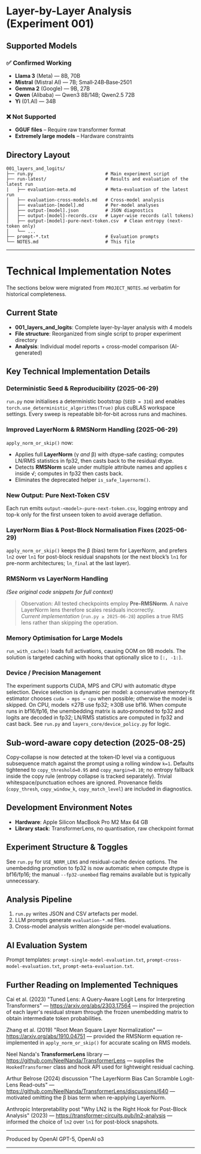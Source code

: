 # Layer-by-Layer Analysis (Experiment 001)

## Supported Models

### ✅ Confirmed Working
- **Llama 3** (Meta) — 8B, 70B
- **Mistral** (Mistral AI) — 7B; Small‑24B‑Base‑2501  
- **Gemma 2** (Google) — 9B, 27B
- **Qwen** (Alibaba) — Qwen3 8B/14B; Qwen2.5 72B
- **Yi** (01.AI) — 34B

### ❌ Not Supported
- **GGUF files** – Require raw transformer format
- **Extremely large models** – Hardware constraints

## Directory Layout

```
001_layers_and_logits/
├── run.py                           # Main experiment script
├── run-latest/                      # Results and evaluation of the latest run
|   ├── evaluation-meta.md           # Meta-evaluation of the latest run
│   ├── evaluation-cross-models.md   # Cross-model analysis
│   ├── evaluation-[model].md        # Per-model analyses  
│   ├── output-[model].json          # JSON diagnostics
│   ├── output-[model]-records.csv   # Layer-wise records (all tokens)
│   ├── output-[model]-pure-next-token.csv  # Clean entropy (next-token only)
│   └── ...
├── prompt-*.txt                     # Evaluation prompts
└── NOTES.md                         # This file
```

---

# Technical Implementation Notes

The sections below were migrated from `PROJECT_NOTES.md` verbatim for historical completeness.

## Current State
- **001_layers_and_logits**: Complete layer-by-layer analysis with 4 models
- **File structure**: Reorganized from single script to proper experiment directory
- **Analysis**: Individual model reports + cross-model comparison (AI-generated)

## Key Technical Implementation Details

### Deterministic Seed & Reproducibility (2025-06-29)
`run.py` now initialises a deterministic bootstrap (`SEED = 316`) and enables `torch.use_deterministic_algorithms(True)` plus cuBLAS workspace settings.  Every sweep is repeatable bit-for-bit across runs and machines.

### Improved LayerNorm & RMSNorm Handling (2025-06-29)
`apply_norm_or_skip()` now:
* Applies full **LayerNorm** (γ *and* β) with dtype-safe casting; computes LN/RMS statistics in fp32, then casts back to the residual dtype.
* Detects **RMSNorm** scale under multiple attribute names and applies ε inside √; computes in fp32 then casts back.
* Eliminates the deprecated helper `is_safe_layernorm()`.

### New Output: Pure Next-Token CSV
Each run emits `output-<model>-pure-next-token.csv`, logging entropy and top-k only for the first unseen token to avoid average deflation.

### LayerNorm Bias & Post-Block Normalisation Fixes (2025-06-29)
`apply_norm_or_skip()` keeps the β (bias) term for LayerNorm, and prefers `ln2` over `ln1` for post-block residual snapshots (or the next block’s `ln1` for pre-norm architectures; `ln_final` at the last layer).

### RMSNorm vs LayerNorm Handling
*(See original code snippets for full context)*

> Observation: All tested checkpoints employ **Pre-RMSNorm**. A naive LayerNorm lens therefore scales residuals incorrectly.  
> *Current implementation* (`run.py ≥ 2025-06-28`) applies a true RMS lens rather than skipping the operation.

### Memory Optimisation for Large Models
`run_with_cache()` loads full activations, causing OOM on 9B models. The solution is targeted caching with hooks that optionally slice to `[:, -1:]`.

### Device / Precision Management
The experiment supports CUDA, MPS and CPU with automatic dtype selection. Device selection is dynamic per model: a conservative memory‑fit estimator chooses `cuda → mps → cpu` when possible; otherwise the model is skipped. On CPU, models ≤27B use fp32; ≥30B use bf16. When compute runs in bf16/fp16, the unembedding matrix is auto‑promoted to fp32 and logits are decoded in fp32; LN/RMS statistics are computed in fp32 and cast back. See `run.py` and `layers_core/device_policy.py` for logic.

## Sub‑word‑aware copy detection (2025-08-25)
Copy‑collapse is now detected at the token‑ID level via a contiguous subsequence match against the prompt using a rolling window `k=1`. Defaults tightened to `copy_threshold=0.95` and `copy_margin=0.10`; no entropy fallback inside the copy rule (entropy collapse is tracked separately). Trivial whitespace/punctuation echoes are ignored. Provenance fields (`copy_thresh`, `copy_window_k`, `copy_match_level`) are included in diagnostics.

## Development Environment Notes
- **Hardware**: Apple Silicon MacBook Pro M2 Max 64 GB
- **Library stack**: TransformerLens, no quantisation, raw checkpoint format

## Experiment Structure & Toggles
See `run.py` for `USE_NORM_LENS` and residual-cache device options. The unembedding promotion to fp32 is now automatic when compute dtype is bf16/fp16; the manual `--fp32-unembed` flag remains available but is typically unnecessary.

## Analysis Pipeline
1. `run.py` writes JSON and CSV artefacts per model.  
2. LLM prompts generate `evaluation-*.md` files.  
3. Cross-model analysis written alongside per-model evaluations.  

## AI Evaluation System
Prompt templates: `prompt-single-model-evaluation.txt`, `prompt-cross-model-evaluation.txt`, `prompt-meta-evaluation.txt`.

## Further Reading on Implemented Techniques

Cai et al. (2023) "Tuned Lens: A Query-Aware Logit Lens for Interpreting Transformers" — https://arxiv.org/abs/2303.17564 — inspired the projection of each layer's residual stream through the frozen unembedding matrix to obtain intermediate token probabilities.

Zhang et al. (2019) "Root Mean Square Layer Normalization" — https://arxiv.org/abs/1910.04751 — provided the RMSNorm equation re-implemented in `apply_norm_or_skip()` for accurate scaling on RMS models.

Neel Nanda's **TransformerLens** library — https://github.com/NeelNanda/TransformerLens — supplies the `HookedTransformer` class and hook API used for lightweight residual caching.

Arthur Belrose (2024) discussion "The LayerNorm Bias Can Scramble Logit-Lens Read-outs" — https://github.com/NeelNanda/TransformerLens/discussions/640 — motivated omitting the β bias term when re-applying LayerNorm.

Anthropic Interpretability post "Why LN2 is the Right Hook for Post-Block Analysis" (2023) — https://transformer-circuits.pub/ln2-analysis — informed the choice of `ln2` over `ln1` for post-block snapshots.

---
Produced by OpenAI GPT-5, OpenAI o3

---
